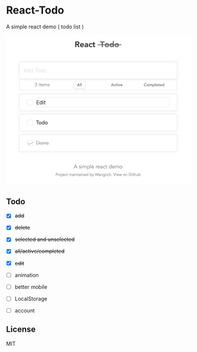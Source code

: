 # React-Todo

A simple react demo ( todo list )

<p align="center">
  <img src="react_todo.png" width="600">
</p>

## Todo

- [x] ~~add~~
- [x] ~~delete~~
- [x] ~~selected and unselected~~
- [x] ~~all/active/completed~~
- [x] ~~edit~~
- [ ] animation
- [ ] better mobile
- [ ] LocalStorage
- [ ] account


## License

MIT